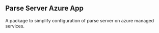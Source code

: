 ## Parse Server Azure App 

A package to simplify configuration of parse server on azure managed services.